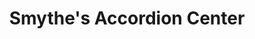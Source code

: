 ---
title: "Smythe's Accordion Center"
url: /pinole/smythes-accordion-center/
shop: musical instrument
---